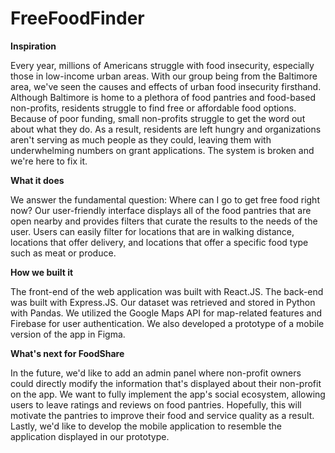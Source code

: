 # FreeFoodFinder

**Inspiration**

Every year, millions of Americans struggle with food insecurity, especially those in low-income urban areas. With our group being from the Baltimore area, we've seen the causes and effects of urban food insecurity firsthand. Although Baltimore is home to a plethora of food pantries and food-based non-profits, residents struggle to find free or affordable food options. Because of poor funding, small non-profits struggle to get the word out about what they do. As a result, residents are left hungry and organizations aren't serving as much people as they could, leaving them with underwhelming numbers on grant applications. The system is broken and we're here to fix it.

**What it does**

We answer the fundamental question: Where can I go to get free food right now? Our user-friendly interface displays all of the food pantries that are open nearby and provides filters that curate the results to the needs of the user. Users can easily filter for locations that are in walking distance, locations that offer delivery, and locations that offer a specific food type such as meat or produce.

**How we built it**

The front-end of the web application was built with React.JS. The back-end was built with Express.JS. Our dataset was retrieved and stored in Python with Pandas. We utilized the Google Maps API for map-related features and Firebase for user authentication. We also developed a prototype of a mobile version of the app in Figma.

**What's next for FoodShare**

In the future, we'd like to add an admin panel where non-profit owners could directly modify the information that's displayed about their non-profit on the app. We want to fully implement the app's social ecosystem, allowing users to leave ratings and reviews on food pantries. Hopefully, this will motivate the pantries to improve their food and service quality as a result. Lastly, we'd like to develop the mobile application to resemble the application displayed in our prototype.
